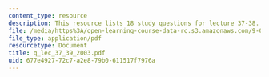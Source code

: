 ```yaml
---
content_type: resource
description: This resource lists 18 study questions for lecture 37-38.
file: /media/https%3A/open-learning-course-data-rc.s3.amazonaws.com/9-01-neuroscience-and-behavior-fall-2003/677e492772c7a2e879b0611517f7976a_q_lec_37_39_2003.pdf
file_type: application/pdf
resourcetype: Document
title: q_lec_37_39_2003.pdf
uid: 677e4927-72c7-a2e8-79b0-611517f7976a
---
```


